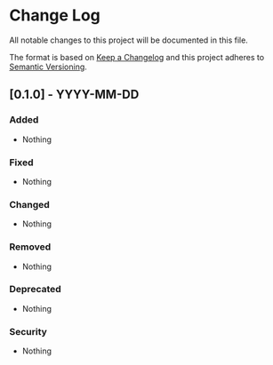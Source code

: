 # Change Log

All notable changes to this project will be documented in this file.

The format is based on [Keep a Changelog](http://keepachangelog.com/)
and this project adheres to [Semantic Versioning](http://semver.org/).

## [0.1.0] - YYYY-MM-DD

### Added
- Nothing

### Fixed
- Nothing

### Changed
- Nothing

### Removed
- Nothing

### Deprecated
- Nothing

### Security
- Nothing
